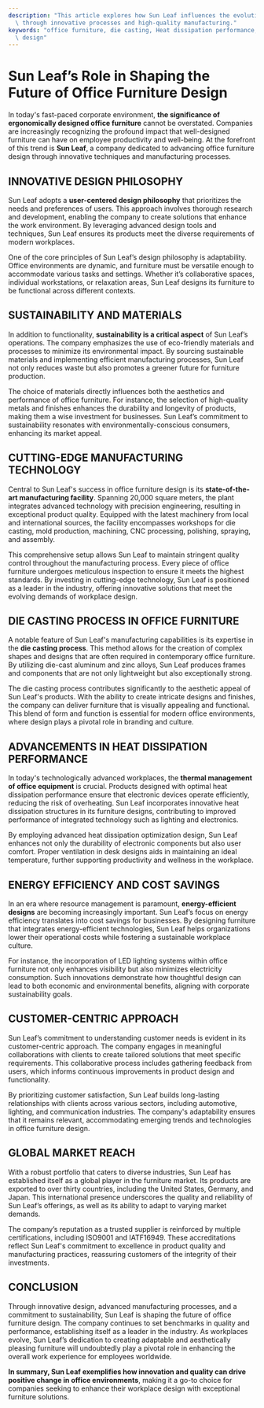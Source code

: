 ```yaml
---
description: "This article explores how Sun Leaf influences the evolution of office furniture design\
  \ through innovative processes and high-quality manufacturing."
keywords: "office furniture, die casting, Heat dissipation performance, Heat dissipation optimization\
  \ design"
---
```

# Sun Leaf’s Role in Shaping the Future of Office Furniture Design

In today's fast-paced corporate environment, **the significance of ergonomically designed office furniture** cannot be overstated. Companies are increasingly recognizing the profound impact that well-designed furniture can have on employee productivity and well-being. At the forefront of this trend is **Sun Leaf**, a company dedicated to advancing office furniture design through innovative techniques and manufacturing processes.

## INNOVATIVE DESIGN PHILOSOPHY

Sun Leaf adopts a **user-centered design philosophy** that prioritizes the needs and preferences of users. This approach involves thorough research and development, enabling the company to create solutions that enhance the work environment. By leveraging advanced design tools and techniques, Sun Leaf ensures its products meet the diverse requirements of modern workplaces.

One of the core principles of Sun Leaf’s design philosophy is adaptability. Office environments are dynamic, and furniture must be versatile enough to accommodate various tasks and settings. Whether it’s collaborative spaces, individual workstations, or relaxation areas, Sun Leaf designs its furniture to be functional across different contexts.

## SUSTAINABILITY AND MATERIALS

In addition to functionality, **sustainability is a critical aspect** of Sun Leaf’s operations. The company emphasizes the use of eco-friendly materials and processes to minimize its environmental impact. By sourcing sustainable materials and implementing efficient manufacturing processes, Sun Leaf not only reduces waste but also promotes a greener future for furniture production.

The choice of materials directly influences both the aesthetics and performance of office furniture. For instance, the selection of high-quality metals and finishes enhances the durability and longevity of products, making them a wise investment for businesses. Sun Leaf’s commitment to sustainability resonates with environmentally-conscious consumers, enhancing its market appeal.

## CUTTING-EDGE MANUFACTURING TECHNOLOGY

Central to Sun Leaf's success in office furniture design is its **state-of-the-art manufacturing facility**. Spanning 20,000 square meters, the plant integrates advanced technology with precision engineering, resulting in exceptional product quality. Equipped with the latest machinery from local and international sources, the facility encompasses workshops for die casting, mold production, machining, CNC processing, polishing, spraying, and assembly.

This comprehensive setup allows Sun Leaf to maintain stringent quality control throughout the manufacturing process. Every piece of office furniture undergoes meticulous inspection to ensure it meets the highest standards. By investing in cutting-edge technology, Sun Leaf is positioned as a leader in the industry, offering innovative solutions that meet the evolving demands of workplace design.

## DIE CASTING PROCESS IN OFFICE FURNITURE

A notable feature of Sun Leaf's manufacturing capabilities is its expertise in the **die casting process**. This method allows for the creation of complex shapes and designs that are often required in contemporary office furniture. By utilizing die-cast aluminum and zinc alloys, Sun Leaf produces frames and components that are not only lightweight but also exceptionally strong.

The die casting process contributes significantly to the aesthetic appeal of Sun Leaf's products. With the ability to create intricate designs and finishes, the company can deliver furniture that is visually appealing and functional. This blend of form and function is essential for modern office environments, where design plays a pivotal role in branding and culture.

## ADVANCEMENTS IN HEAT DISSIPATION PERFORMANCE

In today's technologically advanced workplaces, the **thermal management of office equipment** is crucial. Products designed with optimal heat dissipation performance ensure that electronic devices operate efficiently, reducing the risk of overheating. Sun Leaf incorporates innovative heat dissipation structures in its furniture designs, contributing to improved performance of integrated technology such as lighting and electronics.

By employing advanced heat dissipation optimization design, Sun Leaf enhances not only the durability of electronic components but also user comfort. Proper ventilation in desk designs aids in maintaining an ideal temperature, further supporting productivity and wellness in the workplace.

## ENERGY EFFICIENCY AND COST SAVINGS

In an era where resource management is paramount, **energy-efficient designs** are becoming increasingly important. Sun Leaf’s focus on energy efficiency translates into cost savings for businesses. By designing furniture that integrates energy-efficient technologies, Sun Leaf helps organizations lower their operational costs while fostering a sustainable workplace culture.

For instance, the incorporation of LED lighting systems within office furniture not only enhances visibility but also minimizes electricity consumption. Such innovations demonstrate how thoughtful design can lead to both economic and environmental benefits, aligning with corporate sustainability goals.

## CUSTOMER-CENTRIC APPROACH

Sun Leaf’s commitment to understanding customer needs is evident in its customer-centric approach. The company engages in meaningful collaborations with clients to create tailored solutions that meet specific requirements. This collaborative process includes gathering feedback from users, which informs continuous improvements in product design and functionality.

By prioritizing customer satisfaction, Sun Leaf builds long-lasting relationships with clients across various sectors, including automotive, lighting, and communication industries. The company's adaptability ensures that it remains relevant, accommodating emerging trends and technologies in office furniture design.

## GLOBAL MARKET REACH

With a robust portfolio that caters to diverse industries, Sun Leaf has established itself as a global player in the furniture market. Its products are exported to over thirty countries, including the United States, Germany, and Japan. This international presence underscores the quality and reliability of Sun Leaf’s offerings, as well as its ability to adapt to varying market demands.

The company’s reputation as a trusted supplier is reinforced by multiple certifications, including ISO9001 and IATF16949. These accreditations reflect Sun Leaf's commitment to excellence in product quality and manufacturing practices, reassuring customers of the integrity of their investments.

## CONCLUSION

Through innovative design, advanced manufacturing processes, and a commitment to sustainability, Sun Leaf is shaping the future of office furniture design. The company continues to set benchmarks in quality and performance, establishing itself as a leader in the industry. As workplaces evolve, Sun Leaf’s dedication to creating adaptable and aesthetically pleasing furniture will undoubtedly play a pivotal role in enhancing the overall work experience for employees worldwide.

**In summary, Sun Leaf exemplifies how innovation and quality can drive positive change in office environments**, making it a go-to choice for companies seeking to enhance their workplace design with exceptional furniture solutions.
